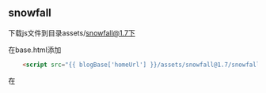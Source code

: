 ## snowfall

下载js文件到目录assets/snowfall@1.7下

在base.html添加
```html
    <script src="{{ blogBase['homeUrl'] }}/assets/snowfall@1.7/snowfall.js"></script>
```

在<script>块添加
```js
snowFall.snow(document.body, {round : true, shadow : true, minSize: 5, maxSize:8});
```

其他效果见相关链接

## 相关链接

[JQuery-Snowfall](https://github.com/loktar00/JQuery-Snowfall)